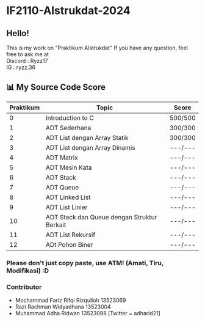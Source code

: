 # IF2110-Alstrukdat-2024

## Hello! 

This is my work on "Praktikum Alstrukdat"
If you have any question, feel free to ask me at <br>
Discord : Ryzz17 <br>
IG : ryzz.36 <br>

## 📊 My Source Code Score

| Praktikum    | Topic                                         | Score  |
|--------------|-----------------------------------------------|--------|
| 0            | Introduction to C                             | 500/500|
| 1            | ADT Sederhana                                 | 300/300|
| 2            | ADT List dengan Array Statik                  | 300/300|
| 3            | ADT List dengan Array Dinamis                 | ---/---|
| 4            | ADT Matrix                                    | ---/---|
| 5            | ADT Mesin Kata                                | ---/---|
| 6            | ADT Stack                                     | ---/---|
| 7            | ADT Queue                                     | ---/---|
| 8            | ADT Linked List                               | ---/---|
| 9            | ADT List Linier                               | ---/---|
| 10           | ADT Stack dan Queue dengan Struktur Berkait   | ---/---|
| 11           | ADT List Rekursif                             | ---/---|
| 12           | ADt Pohon Biner                               | ---/---|


### Please don't just copy paste, use ATM! (Amati, Tiru, Modifikasi) :D

### Contributor
- Mochammad Fariz Rifqi Rizqulloh 13523069
- Razi Rachman Widyadhana 13523004
- Muhammad Adha Ridwan 13523098 [Twitter = adharid21]
